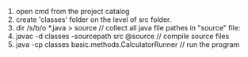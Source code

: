 1. open cmd from the project catalog
2. create 'classes' folder on the level of src folder.
3. dir /s/b/o *.java > source // collect all java file pathes in "source" file:
4. javac -d classes -sourcepath src @source // compile source files
5. java -cp classes basic.methods.CalculatorRunner // run the program
